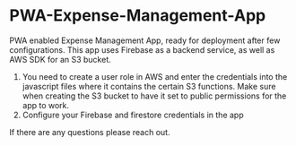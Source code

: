 # PWA-Expense-Management-App

PWA enabled Expense Management App, ready for deployment after few configurations. 
This app uses Firebase as a backend service, as well as AWS SDK for an S3 bucket.

1) You need to create a user role in AWS and enter the credentials into the javascript files where it contains the certain S3 functions. Make sure when creating the S3 bucket to have it set to public permissions for the app to work.
2) Configure your Firebase and firestore credentials in the app

If there are any questions please reach out.
